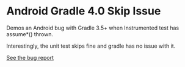 # Android Gradle 4.0 Skip Issue
Demos an Android bug with Gradle 3.5+ when Instrumented test has assume*() thrown. 

Interestingly, the unit test skips fine and gradle has no issue with it.  

[See the bug report](https://issuetracker.google.com/issues/64551067)

